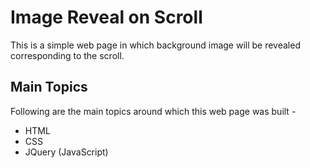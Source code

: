 # Image Reveal on Scroll

This is a simple web page in which background image will be revealed corresponding to the scroll.

## Main Topics

Following are the main topics around which this web page was built - 

- HTML
- CSS
- JQuery (JavaScript)